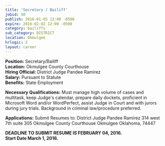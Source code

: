 ```yaml
---
title: 'Secretary / Bailiff'
jobid: 50
publish: 2016-01-05 12:00 -0500
expire: 2016-02-02 12:00 -0500
category: bailiffs
sub_category: DISTRICT
location: Okmulgee
hrlogic: 2
layout: career
---
```

<p><strong>Position:</strong> Secretary/Bailiff<br>
<strong>Location:</strong> Okmulgee County Courthouse<br>
<strong>Hiring Official:</strong> District Judge Pandee Ramirez<br>
<strong>Salary:</strong> Pursuant to Statute<br>
<strong>Benefits:</strong> State Employment</p>
<p><strong>Necessary Qualifications:</strong> Must manage high volume of cases and multitask, keep Judge's calendar, prepare daily dockets, proficient in Microsoft Word and/or WordPerfect, assist Judge in Court and with jurors during jury trials. Background in criminal law/procedure preferred. </p>
<p><strong>Applications:</strong> Submit Resumes to:
District Judge Pandee Ramirez
314 west 7th suite 305
Okmulgee County Courthouse
Okmulgee Oklahoma, 74447</p>
<p><strong>DEADLINE TO SUBMIT RESUME IS FEBRUARY 04, 2016.</strong><br>
<strong>Start Date March 1, 2016.</strong></p>